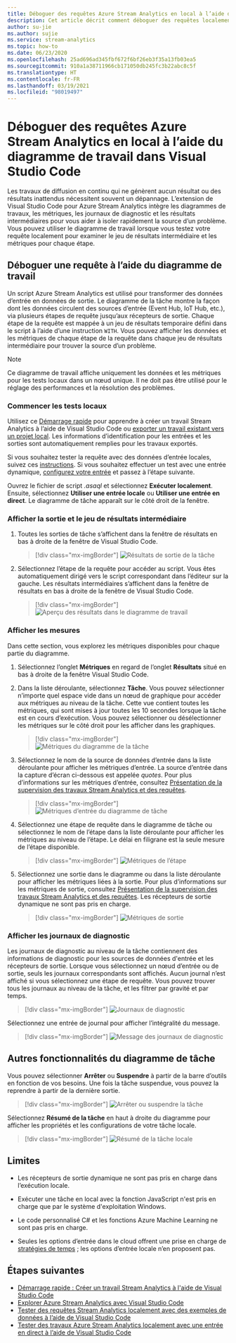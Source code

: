 ```yaml
---
title: Déboguer des requêtes Azure Stream Analytics en local à l’aide du diagramme de travail dans Visual Studio Code
description: Cet article décrit comment déboguer des requêtes localement à l’aide du diagramme de travail dans les extensions Azure Stream Analytics pour Visual Studio Code.
author: su-jie
ms.author: sujie
ms.service: stream-analytics
ms.topic: how-to
ms.date: 06/23/2020
ms.openlocfilehash: 25ad696ad345fbf672f6bf26eb3f35a13fb03ea5
ms.sourcegitcommit: 910a1a38711966cb171050db245fc3b22abc8c5f
ms.translationtype: HT
ms.contentlocale: fr-FR
ms.lasthandoff: 03/19/2021
ms.locfileid: "98019497"
---
```

# <a name="debug-azure-stream-analytics-queries-locally-using-job-diagram-in-visual-studio-code"></a>Déboguer des requêtes Azure Stream Analytics en local à l’aide du diagramme de travail dans Visual Studio Code

Les travaux de diffusion en continu qui ne génèrent aucun résultat ou des résultats inattendus nécessitent souvent un dépannage. L’extension de Visual Studio Code pour Azure Stream Analytics intègre les diagrammes de travaux, les métriques, les journaux de diagnostic et les résultats intermédiaires pour vous aider à isoler rapidement la source d’un problème. Vous pouvez utiliser le diagramme de travail lorsque vous testez votre requête localement pour examiner le jeu de résultats intermédiaire et les métriques pour chaque étape.

## <a name="debug-a-query-using-job-diagram"></a>Déboguer une requête à l’aide du diagramme de travail

Un script Azure Stream Analytics est utilisé pour transformer des données d’entrée en données de sortie. Le diagramme de la tâche montre la façon dont les données circulent des sources d’entrée (Event Hub, IoT Hub, etc.), via plusieurs étapes de requête jusqu’aux récepteurs de sortie. Chaque étape de la requête est mappée à un jeu de résultats temporaire défini dans le script à l’aide d’une instruction `WITH`. Vous pouvez afficher les données et les métriques de chaque étape de la requête dans chaque jeu de résultats intermédiaire pour trouver la source d’un problème.

> [!NOTE]
> Ce diagramme de travail affiche uniquement les données et les métriques pour les tests locaux dans un nœud unique. Il ne doit pas être utilisé pour le réglage des performances et la résolution des problèmes.

### <a name="start-local-testing"></a>Commencer les tests locaux

Utilisez ce [Démarrage rapide](quick-create-visual-studio-code.md) pour apprendre à créer un travail Stream Analytics à l’aide de Visual Studio Code ou [exporter un travail existant vers un projet local](visual-studio-code-explore-jobs.md). Les informations d’identification pour les entrées et les sorties sont automatiquement remplies pour les travaux exportés.

Si vous souhaitez tester la requête avec des données d’entrée locales, suivez ces [instructions](visual-studio-code-local-run.md). Si vous souhaitez effectuer un test avec une entrée dynamique, [configurez votre entrée](stream-analytics-add-inputs.md) et passez à l’étape suivante. 

Ouvrez le fichier de script *\.asaql* et sélectionnez **Exécuter localement**. Ensuite, sélectionnez **Utiliser une entrée locale** ou **Utiliser une entrée en direct**. Le diagramme de tâche apparaît sur le côté droit de la fenêtre.

### <a name="view-the-output-and-intermediate-result-set"></a>Afficher la sortie et le jeu de résultats intermédiaire  

1. Toutes les sorties de tâche s’affichent dans la fenêtre de résultats en bas à droite de la fenêtre de Visual Studio Code.

   > [!div class="mx-imgBorder"]
   > ![Résultats de sortie de la tâche](./media/debug-locally-using-job-diagram-vs-code/job-output-results.png)

2. Sélectionnez l’étape de la requête pour accéder au script. Vous êtes automatiquement dirigé vers le script correspondant dans l’éditeur sur la gauche. Les résultats intermédiaires s’affichent dans la fenêtre de résultats en bas à droite de la fenêtre de Visual Studio Code.

   > [!div class="mx-imgBorder"]
   > ![Aperçu des résultats dans le diagramme de travail](./media/debug-locally-using-job-diagram-vs-code/preview-result.png)

### <a name="view-metrics"></a>Afficher les mesures

Dans cette section, vous explorez les métriques disponibles pour chaque partie du diagramme.

1. Sélectionnez l’onglet **Métriques** en regard de l’onglet **Résultats** situé en bas à droite de la fenêtre Visual Studio Code.

2. Dans la liste déroulante, sélectionnez **Tâche**. Vous pouvez sélectionner n’importe quel espace vide dans un nœud de graphique pour accéder aux métriques au niveau de la tâche. Cette vue contient toutes les métriques, qui sont mises à jour toutes les 10 secondes lorsque la tâche est en cours d’exécution. Vous pouvez sélectionner ou désélectionner les métriques sur le côté droit pour les afficher dans les graphiques.

   > [!div class="mx-imgBorder"]
   > ![Métriques du diagramme de la tâche](./media/debug-locally-using-job-diagram-vs-code/job-metrics.png)

3. Sélectionnez le nom de la source de données d’entrée dans la liste déroulante pour afficher les métriques d’entrée. La source d’entrée dans la capture d’écran ci-dessous est appelée *quotes*. Pour plus d’informations sur les métriques d’entrée, consultez [Présentation de la supervision des travaux Stream Analytics et des requêtes](stream-analytics-monitoring.md).

   > [!div class="mx-imgBorder"]
   > ![Métriques d’entrée du diagramme de tâche](./media/debug-locally-using-job-diagram-vs-code/input-metrics.png)

4. Sélectionnez une étape de requête dans le diagramme de tâche ou sélectionnez le nom de l’étape dans la liste déroulante pour afficher les métriques au niveau de l’étape. Le délai en filigrane est la seule mesure de l’étape disponible.

   > [!div class="mx-imgBorder"]
   > ![Métriques de l’étape](./media/debug-locally-using-job-diagram-vs-code/step-metrics.png)

5. Sélectionnez une sortie dans le diagramme ou dans la liste déroulante pour afficher les métriques liées à la sortie. Pour plus d’informations sur les métriques de sortie, consultez [Présentation de la supervision des travaux Stream Analytics et des requêtes](stream-analytics-monitoring.md). Les récepteurs de sortie dynamique ne sont pas pris en charge.

   > [!div class="mx-imgBorder"]
   > ![Métriques de sortie](./media/debug-locally-using-job-diagram-vs-code/output-metrics.png)

### <a name="view-diagnostic-logs"></a>Afficher les journaux de diagnostic

Les journaux de diagnostic au niveau de la tâche contiennent des informations de diagnostic pour les sources de données d'entrée et les récepteurs de sortie. Lorsque vous sélectionnez un nœud d’entrée ou de sortie, seuls les journaux correspondants sont affichés. Aucun journal n’est affiché si vous sélectionnez une étape de requête. Vous pouvez trouver tous les journaux au niveau de la tâche, et les filtrer par gravité et par temps.

   > [!div class="mx-imgBorder"]
   > ![Journaux de diagnostic](./media/debug-locally-using-job-diagram-vs-code/diagnostic-logs.png)

   Sélectionnez une entrée de journal pour afficher l’intégralité du message.

   > [!div class="mx-imgBorder"]
   > ![Message des journaux de diagnostic](./media/debug-locally-using-job-diagram-vs-code/diagnostic-logs-message.png)


## <a name="other-job-diagram-features"></a>Autres fonctionnalités du diagramme de tâche

Vous pouvez sélectionner **Arrêter** ou **Suspendre** à partir de la barre d’outils en fonction de vos besoins. Une fois la tâche suspendue, vous pouvez la reprendre à partir de la dernière sortie.

> [!div class="mx-imgBorder"]
> ![Arrêter ou suspendre la tâche](./media/debug-locally-using-job-diagram-vs-code/stop-pause-job.png)

Sélectionnez **Résumé de la tâche** en haut à droite du diagramme pour afficher les propriétés et les configurations de votre tâche locale.

> [!div class="mx-imgBorder"]
> ![Résumé de la tâche locale](./media/debug-locally-using-job-diagram-vs-code/job-summary.png)

## <a name="limitations"></a>Limites

* Les récepteurs de sortie dynamique ne sont pas pris en charge dans l’exécution locale.

* Exécuter une tâche en local avec la fonction JavaScript n'est pris en charge que par le système d'exploitation Windows.

* Le code personnalisé C# et les fonctions Azure Machine Learning ne sont pas pris en charge. 

* Seules les options d’entrée dans le cloud offrent une prise en charge de [stratégies de temps](./stream-analytics-time-handling.md) ; les options d’entrée locale n’en proposent pas.

## <a name="next-steps"></a>Étapes suivantes

* [Démarrage rapide : Créer un travail Stream Analytics à l'aide de Visual Studio Code](quick-create-visual-studio-code.md)
* [Explorer Azure Stream Analytics avec Visual Studio Code](visual-studio-code-explore-jobs.md)
* [Tester des requêtes Stream Analytics localement avec des exemples de données à l’aide de Visual Studio Code](visual-studio-code-local-run.md)
* [Tester des travaux Azure Stream Analytics localement avec une entrée en direct à l’aide de Visual Studio Code](visual-studio-code-local-run-live-input.md)